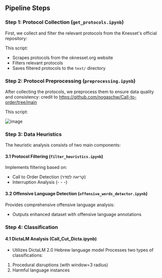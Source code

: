 
## Pipeline Steps

### Step 1: Protocol Collection (`get_protocols.ipynb`)
First, we collect and filter the relevant protocols from the Knesset's official repository:

This script:
- Scrapes protocols from the oknesset.org website
- Filters relevant protocols 
- Saves filtered protocols to the `text/` directory

### Step 2: Protocol Preprocessing (`preprocessing.ipynb`)
After collecting the protocols, we preprocess them to ensure data quality and consistency:
credit to https://github.com/nogaschw/Call-to-order/tree/main

This script:

![image](https://github.com/user-attachments/assets/0821ad0d-2b0d-4fad-93ac-3a453f96b50b)

### Step 3: Data Heuristics
The heuristic analysis consists of two main components:

#### 3.1 Protocol Filtering (`filter_heuristics.ipynb`)
Implements filtering based on:
- Call to Order Detection (קריאה לסדר)
- Interruption Analysis (- - -)


#### 3.2 Offensive Language Detection (`offensive_words_detector.ipynb`)
Provides comprehensive offensive language analysis:
- Outputs enhanced dataset with offensive language annotations

### Step 4: Classification
#### 4.1 DictaLM Analysis (Call_Cut_Dicta.ipynb)
- Utilizes DictaLM 2.0 Hebrew language model
Processes two types of classifications:
1. Procedural disruptions (with window=3 radius)
2. Harmful language instances

